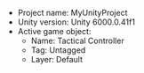 <!-- UNITY CODE ASSIST INSTRUCTIONS START -->
- Project name: MyUnityProject
- Unity version: Unity 6000.0.41f1
- Active game object:
  - Name: Tactical Controller
  - Tag: Untagged
  - Layer: Default
<!-- UNITY CODE ASSIST INSTRUCTIONS END -->